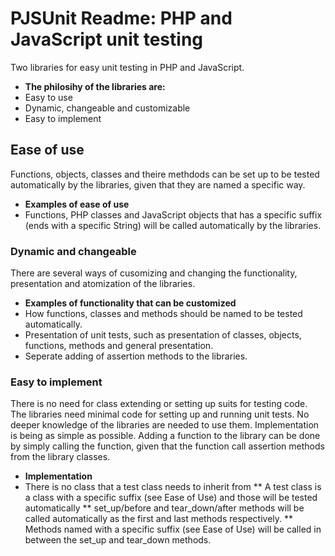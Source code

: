 # PJSUnit Readme: PHP and JavaScript unit testing
Two libraries for easy unit testing in PHP and JavaScript.
* **The philosihy of the libraries are:**
* Easy to use
* Dynamic, changeable and customizable
* Easy to implement
## Ease of use
Functions, objects, classes and theire methdods can be set up to be tested automatically by the libraries, given that they are named a specific way.
* **Examples of ease of use**
* Functions, PHP classes and JavaScript objects that has a specific suffix (ends with a specific String) will be called automatically by the libraries.
### Dynamic and changeable
There are several ways of cusomizing and changing the functionality, presentation and atomization of the libraries.
* **Examples of functionality that can be customized**
* How functions, classes and methods should be named to be tested automatically.
* Presentation of unit tests, such as presentation of classes, objects, functions, methods and general presentation.
* Seperate adding of assertion methods to the libraries.
### Easy to implement
There is no need for class extending or setting up suits for testing code. The libraries need minimal code for setting up and running unit tests. No deeper knowledge of the libraries are needed to use them. Implementation is being as simple as possible. Adding a function to the library can be done by simply calling the function, given that the function call assertion methods from the library classes.
* **Implementation**
* There is no class that a test class needs to inherit from
** A test class is a class with a specific suffix (see Ease of Use) and those will be tested automatically
** set\_up/before and tear\_down/after methods will be called automatically as the first and last methods respectively.
** Methods named with a specific suffix (see Ease of Use) will be called in between the set\_up and tear\_down methods.